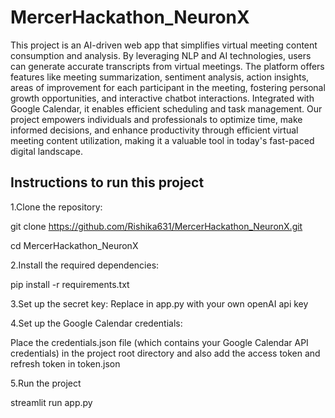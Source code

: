 # MercerHackathon_NeuronX
This project is an AI-driven web app that simplifies virtual meeting content consumption and analysis.
By leveraging NLP and AI technologies, users can generate accurate transcripts from virtual meetings. The
platform offers features like meeting summarization, sentiment analysis, action insights, areas of
improvement for each participant in the meeting, fostering personal growth opportunities, and interactive
chatbot interactions. Integrated with Google Calendar, it enables efficient scheduling and task
management. Our project empowers individuals and professionals to optimize time, make informed
decisions, and enhance productivity through efficient virtual meeting content utilization, making it a
valuable tool in today's fast-paced digital landscape.
## Instructions to run this project

1.Clone the repository:

git clone https://github.com/Rishika631/MercerHackathon_NeuronX.git

cd MercerHackathon_NeuronX

2.Install the required dependencies:

pip install -r requirements.txt

3.Set up the secret key:
Replace <your-api-key> in app.py with your own openAI api key

4.Set up the Google Calendar credentials:

Place the credentials.json file (which contains your Google Calendar API credentials) in the project root directory and also add the access token and refresh token in token.json

5.Run the project

streamlit run app.py
